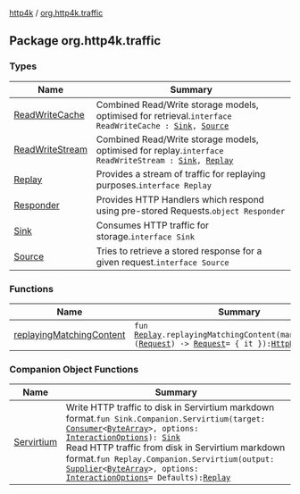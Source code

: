 [http4k](../index.md) / [org.http4k.traffic](./index.md)

## Package org.http4k.traffic

### Types

| Name | Summary |
|---|---|
| [ReadWriteCache](-read-write-cache/index.md) | Combined Read/Write storage models, optimised for retrieval.`interface ReadWriteCache : `[`Sink`](-sink/index.md)`, `[`Source`](-source/index.md) |
| [ReadWriteStream](-read-write-stream/index.md) | Combined Read/Write storage models, optimised for replay.`interface ReadWriteStream : `[`Sink`](-sink/index.md)`, `[`Replay`](-replay/index.md) |
| [Replay](-replay/index.md) | Provides a stream of traffic for replaying purposes.`interface Replay` |
| [Responder](-responder/index.md) | Provides HTTP Handlers which respond using pre-stored Requests.`object Responder` |
| [Sink](-sink/index.md) | Consumes HTTP traffic for storage.`interface Sink` |
| [Source](-source/index.md) | Tries to retrieve a stored response for a given request.`interface Source` |

### Functions

| Name | Summary |
|---|---|
| [replayingMatchingContent](replaying-matching-content.md) | `fun `[`Replay`](-replay/index.md)`.replayingMatchingContent(manipulations: (`[`Request`](../org.http4k.core/-request/index.md)`) -> `[`Request`](../org.http4k.core/-request/index.md)` = { it }): `[`HttpHandler`](../org.http4k.core/-http-handler.md) |

### Companion Object Functions

| Name | Summary |
|---|---|
| [Servirtium](-servirtium.md) | Write HTTP traffic to disk in Servirtium markdown format.`fun Sink.Companion.Servirtium(target: `[`Consumer`](https://docs.oracle.com/javase/9/docs/api/java/util/function/Consumer.html)`<`[`ByteArray`](https://kotlinlang.org/api/latest/jvm/stdlib/kotlin/-byte-array/index.html)`>, options: `[`InteractionOptions`](../org.http4k.servirtium/-interaction-options/index.md)`): `[`Sink`](-sink/index.md)<br>Read HTTP traffic from disk in Servirtium markdown format.`fun Replay.Companion.Servirtium(output: `[`Supplier`](https://docs.oracle.com/javase/9/docs/api/java/util/function/Supplier.html)`<`[`ByteArray`](https://kotlinlang.org/api/latest/jvm/stdlib/kotlin/-byte-array/index.html)`>, options: `[`InteractionOptions`](../org.http4k.servirtium/-interaction-options/index.md)` = Defaults): `[`Replay`](-replay/index.md) |
